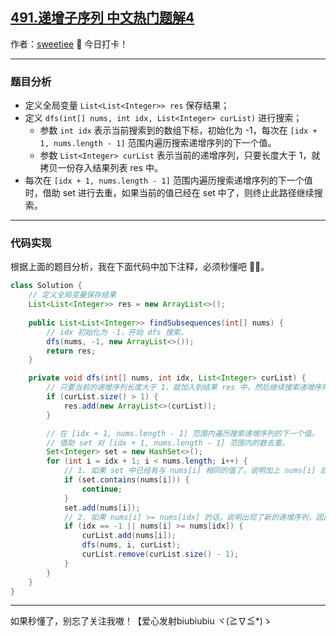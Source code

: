 ## [491.递增子序列 中文热门题解4](https://leetcode.cn/problems/non-decreasing-subsequences/solutions/100000/jin-tian-wo-you-shuang-ruo-zhuo-neng-miao-dong-la-)

作者：[sweetiee](https://leetcode.cn/u/sweetiee)
🙋 今日打卡！

---

### 题目分析
* 定义全局变量 `List<List<Integer>> res` 保存结果；
* 定义 `dfs(int[] nums, int idx, List<Integer> curList)` 进行搜索；
    - 参数 `int idx` 表示当前搜索到的数组下标，初始化为 -1，每次在 `[idx + 1, nums.length - 1]` 范围内遍历搜索递增序列的下一个值。
    - 参数 `List<Integer> curList` 表示当前的递增序列，只要长度大于 1，就拷贝一份存入结果列表 res 中。
* 每次在 `[idx + 1, nums.length - 1]` 范围内遍历搜索递增序列的下一个值时，借助 set 进行去重，如果当前的值已经在 set 中了，则终止此路径继续搜索。

---

### 代码实现
根据上面的题目分析，我在下面代码中加下注释，必须秒懂吧 🤷‍♀️。
``` Java
class Solution {
    // 定义全局变量保存结果
    List<List<Integer>> res = new ArrayList<>();
    
    public List<List<Integer>> findSubsequences(int[] nums) {
        // idx 初始化为 -1，开始 dfs 搜索。
        dfs(nums, -1, new ArrayList<>());
        return res;
    }

    private void dfs(int[] nums, int idx, List<Integer> curList) {
        // 只要当前的递增序列长度大于 1，就加入到结果 res 中，然后继续搜索递增序列的下一个值。
        if (curList.size() > 1) {
            res.add(new ArrayList<>(curList));
        }

        // 在 [idx + 1, nums.length - 1] 范围内遍历搜索递增序列的下一个值。
        // 借助 set 对 [idx + 1, nums.length - 1] 范围内的数去重。
        Set<Integer> set = new HashSet<>();
        for (int i = idx + 1; i < nums.length; i++) {
            // 1. 如果 set 中已经有与 nums[i] 相同的值了，说明加上 nums[i] 后的所有可能的递增序列之前已经被搜过一遍了，因此停止继续搜索。
            if (set.contains(nums[i])) { 
                continue;
            }
            set.add(nums[i]);
            // 2. 如果 nums[i] >= nums[idx] 的话，说明出现了新的递增序列，因此继续 dfs 搜索（因为 curList 在这里是复用的，因此别忘了 remove 哦）
            if (idx == -1 || nums[i] >= nums[idx]) {
                curList.add(nums[i]);
                dfs(nums, i, curList);
                curList.remove(curList.size() - 1);
            }
        }
    }
}

```


---

如果秒懂了，别忘了关注我嗷！【爱心发射biubiubiu ヾ(≧∇≦*)ゝ